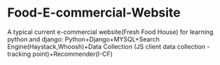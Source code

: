 # Food-E-commercial-Website
A typical current e-commercial website(Fresh Food House) for learning python and django: Python+Django+MYSQL+Search Engine(Haystack,Whoosh)+Data Collection (JS client data collection - tracking point)+Recommender(I-CF) 
